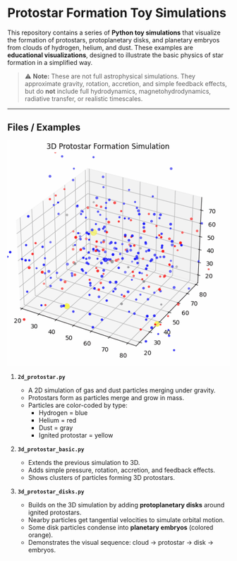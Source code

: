 # Protostar Formation Toy Simulations

This repository contains a series of **Python toy simulations** that visualize the formation of protostars, protoplanetary disks, and planetary embryos from clouds of hydrogen, helium, and dust. These examples are **educational visualizations**, designed to illustrate the basic physics of star formation in a simplified way.

> ⚠️ **Note:** These are not full astrophysical simulations. They approximate gravity, rotation, accretion, and simple feedback effects, but do **not** include full hydrodynamics, magnetohydrodynamics, radiative transfer, or realistic timescales.

---

## Files / Examples

![Protostar Simulation](res/star_sim1.gif)

1. **`2d_protostar.py`**  
   - A 2D simulation of gas and dust particles merging under gravity.  
   - Protostars form as particles merge and grow in mass.  
   - Particles are color-coded by type:  
     - Hydrogen = blue  
     - Helium = red  
     - Dust = gray  
     - Ignited protostar = yellow

2. **`3d_protostar_basic.py`**  
   - Extends the previous simulation to 3D.  
   - Adds simple pressure, rotation, accretion, and feedback effects.  
   - Shows clusters of particles forming 3D protostars.

3. **`3d_protostar_disks.py`**  
   - Builds on the 3D simulation by adding **protoplanetary disks** around ignited protostars.  
   - Nearby particles get tangential velocities to simulate orbital motion.  
   - Some disk particles condense into **planetary embryos** (colored orange).  
   - Demonstrates the visual sequence: cloud → protostar → disk → embryos.

